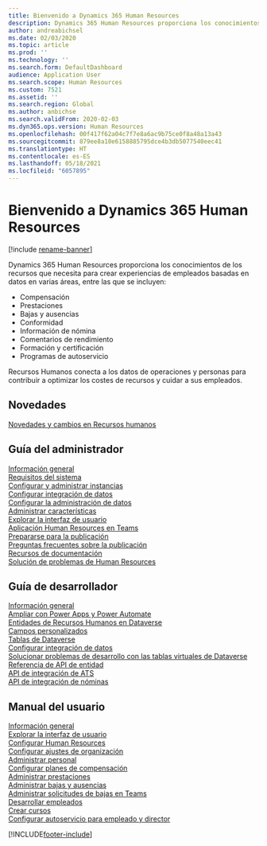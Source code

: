 ```yaml
---
title: Bienvenido a Dynamics 365 Human Resources
description: Dynamics 365 Human Resources proporciona los conocimientos de los recursos que necesita para crear experiencias de empleados basadas en datos en varias áreas.
author: andreabichsel
ms.date: 02/03/2020
ms.topic: article
ms.prod: ''
ms.technology: ''
ms.search.form: DefaultDashboard
audience: Application User
ms.search.scope: Human Resources
ms.custom: 7521
ms.assetid: ''
ms.search.region: Global
ms.author: anbichse
ms.search.validFrom: 2020-02-03
ms.dyn365.ops.version: Human Resources
ms.openlocfilehash: 00f417f62a04c7f7e8a6ac9b75ce0f8a48a13a43
ms.sourcegitcommit: 879ee8a10e6158885795dce4b3db5077540eec41
ms.translationtype: HT
ms.contentlocale: es-ES
ms.lasthandoff: 05/18/2021
ms.locfileid: "6057895"
---
```

# <a name="welcome-to-dynamics-365-human-resources"></a>Bienvenido a Dynamics 365 Human Resources

[!include [rename-banner](~/includes/cc-data-platform-banner.md)]

Dynamics 365 Human Resources proporciona los conocimientos de los recursos que necesita para crear experiencias de empleados basadas en datos en varias áreas, entre las que se incluyen:

- Compensación
- Prestaciones
- Bajas y ausencias
- Conformidad
- Información de nómina
- Comentarios de rendimiento
- Formación y certificación
- Programas de autoservicio

Recursos Humanos conecta a los datos de operaciones y personas para contribuir a optimizar los costes de recursos y cuidar a sus empleados.

## <a name="whats-new"></a>Novedades

[Novedades y cambios en Recursos humanos](hr-admin-whats-new.md)

## <a name="administrator-guide"></a>Guía del administrador

[Información general](hr-admin-overview.md)</br>
[Requisitos del sistema](hr-admin-system-requirements.md)</br>
[Configurar y administrar instancias](hr-admin-setup-provision.md)</br>
[Configurar integración de datos](hr-admin-integration-choose-technology.md)</br>
[Configurar la administración de datos](../fin-ops-core/dev-itpro/data-entities/data-entities-data-packages.md?toc=/dynamics365/human-resources/toc.json)</br>
[Administrar características](hr-admin-manage-features.md)</br>
[Explorar la interfaz de usuario](../fin-ops-core/fin-ops/get-started/user-interface-elements.md?toc=/dynamics365/human-resources/toc.json)</br>
[Aplicación Human Resources en Teams](hr-admin-teams-leave-app.md)</br>
[Prepararse para la publicación](hr-admin-go-live-prepare.md)</br>
[Preguntas frecuentes sobre la publicación](hr-admin-go-live-faq.md)</br>
[Recursos de documentación](../fin-ops-core/fin-ops/get-started/help-overview.md?toc=/dynamics365/human-resources/toc.json)</br>
[Solución de problemas de Human Resources](../fin-ops-core/dev-itpro/lifecycle-services/lcs-support.md)

## <a name="developer-guide"></a>Guía de desarrollador

[Información general](hr-developer-overview.md)</br>
[Ampliar con Power Apps y Power Automate](hr-developer-power-apps.md)</br>
[Entidades de Recursos Humanos en Dataverse](hr-developer-entities.md)</br>
[Campos personalizados](hr-developer-custom-fields.md)</br>
[Tablas de Dataverse](hr-developer-entities.md)</br>
[Configurar integración de datos](hr-admin-integration-choose-technology.md)</br>
[Solucionar problemas de desarrollo con las tablas virtuales de Dataverse](hr-developer-optimize-virtual-table-queries.md)</br>
[Referencia de API de entidad](hr-developer-api-authentication.md)</br>
[API de integración de ATS](hr-admin-integration-ats-api-introduction.md)</br>
[API de integración de nóminas](hr-admin-integration-payroll-api-introduction.md)

## <a name="user-guide"></a>Manual del usuario

[Información general](hr-hrpro-overview.md)</br>
[Explorar la interfaz de usuario](../fin-ops-core/fin-ops/get-started/user-interface-elements.md?toc=/dynamics365/human-resources/toc.json)</br>
[Configurar Human Resources](hr-setup-parameters.md)</br>
[Configurar ajustes de organización](../fin-ops-core/fin-ops/organization-administration/organization-administration-home-page.md?toc=/dynamics365/human-resources/toc.json)</br>
[Administrar personal](hr-personnel-departments-jobs-positions.md)</br>
[Configurar planes de compensación](hr-compensation-overview.md)</br>
[Administrar prestaciones](hr-benefits-management-overview.md)</br>
[Administrar bajas y ausencias](hr-leave-and-absence-overview.md)</br>
[Administrar solicitudes de bajas en Teams](hr-teams-leave-app.md)</br>
[Desarrollar empleados](hr-develop-performance-management-overview.md)</br>
[Crear cursos](hr-learning-courses.md)</br>
[Configurar autoservicio para empleado y director](hr-employee-manager-self-service-overview.md)

[!INCLUDE[footer-include](../includes/footer-banner.md)]
